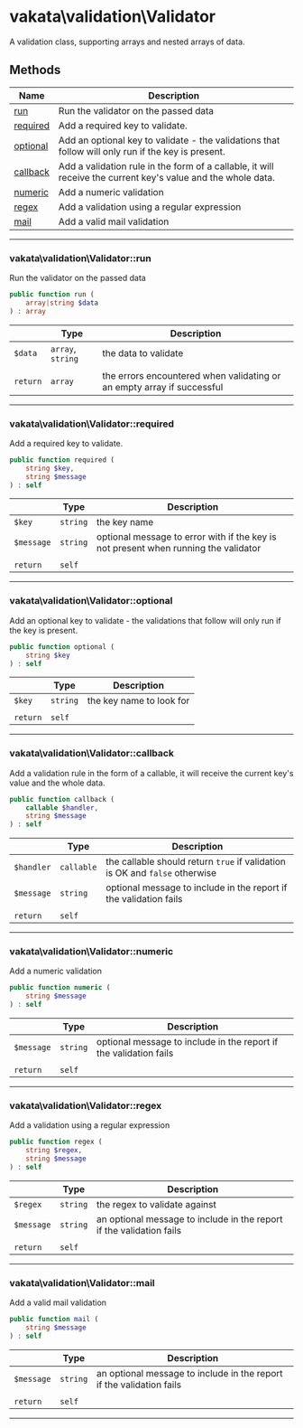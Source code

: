 # vakata\validation\Validator
A validation class, supporting arrays and nested arrays of data.

## Methods

| Name | Description |
|------|-------------|
|[run](#vakata\validation\validatorrun)|Run the validator on the passed data|
|[required](#vakata\validation\validatorrequired)|Add a required key to validate.|
|[optional](#vakata\validation\validatoroptional)|Add an optional key to validate - the validations that follow will only run if the key is present.|
|[callback](#vakata\validation\validatorcallback)|Add a validation rule in the form of a callable, it will receive the current key's value and the whole data.|
|[numeric](#vakata\validation\validatornumeric)|Add a numeric validation|
|[regex](#vakata\validation\validatorregex)|Add a validation using a regular expression|
|[mail](#vakata\validation\validatormail)|Add a valid mail validation|

---



### vakata\validation\Validator::run
Run the validator on the passed data  


```php
public function run (  
    array|string $data  
) : array    
```

|  | Type | Description |
|-----|-----|-----|
| `$data` | `array`, `string` | the data to validate |
|  |  |  |
| `return` | `array` | the errors encountered when validating or an empty array if successful |

---


### vakata\validation\Validator::required
Add a required key to validate.  


```php
public function required (  
    string $key,  
    string $message  
) : self    
```

|  | Type | Description |
|-----|-----|-----|
| `$key` | `string` | the key name |
| `$message` | `string` | optional message to error with if the key is not present when running the validator |
|  |  |  |
| `return` | `self` |  |

---


### vakata\validation\Validator::optional
Add an optional key to validate - the validations that follow will only run if the key is present.  


```php
public function optional (  
    string $key  
) : self    
```

|  | Type | Description |
|-----|-----|-----|
| `$key` | `string` | the key name to look for |
|  |  |  |
| `return` | `self` |  |

---


### vakata\validation\Validator::callback
Add a validation rule in the form of a callable, it will receive the current key's value and the whole data.  


```php
public function callback (  
    callable $handler,  
    string $message  
) : self    
```

|  | Type | Description |
|-----|-----|-----|
| `$handler` | `callable` | the callable should return `true` if validation is OK and `false` otherwise |
| `$message` | `string` | optional message to include in the report if the validation fails |
|  |  |  |
| `return` | `self` |  |

---


### vakata\validation\Validator::numeric
Add a numeric validation  


```php
public function numeric (  
    string $message  
) : self    
```

|  | Type | Description |
|-----|-----|-----|
| `$message` | `string` | optional message to include in the report if the validation fails |
|  |  |  |
| `return` | `self` |  |

---


### vakata\validation\Validator::regex
Add a validation using a regular expression  


```php
public function regex (  
    string $regex,  
    string $message  
) : self    
```

|  | Type | Description |
|-----|-----|-----|
| `$regex` | `string` | the regex to validate against |
| `$message` | `string` | an optional message to include in the report if the validation fails |
|  |  |  |
| `return` | `self` |  |

---


### vakata\validation\Validator::mail
Add a valid mail validation  


```php
public function mail (  
    string $message  
) : self    
```

|  | Type | Description |
|-----|-----|-----|
| `$message` | `string` | an optional message to include in the report if the validation fails |
|  |  |  |
| `return` | `self` |  |

---

